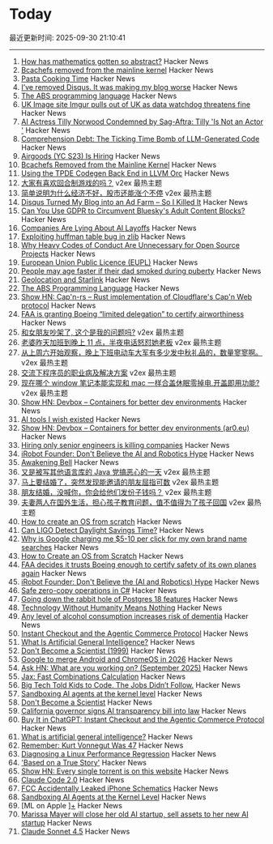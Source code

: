 # Today

最近更新时间: 2025-09-30 21:10:41

--- 
1. [How has mathematics gotten so abstract?](https://lcamtuf.substack.com/p/how-has-mathematics-gotten-so-abstract) Hacker News
2. [Bcachefs removed from the mainline kernel](https://lwn.net/Articles/1040120/) Hacker News
3. [Pasta Cooking Time](https://www.jefftk.com/p/pasta-cooking-time) Hacker News
4. [I’ve removed Disqus. It was making my blog worse](https://ryansouthgate.com/goodbye-disqus/) Hacker News
5. [The ABS programming language](https://www.abs-lang.org/) Hacker News
6. [UK Image site Imgur pulls out of UK as data watchdog threatens fine](https://www.express.co.uk/news/uk/2115228/image-site-imgur-pulls-out) Hacker News
7. [AI Actress Tilly Norwood Condemned by Sag-Aftra: Tilly 'Is Not an Actor '](https://variety.com/2025/film/news/sag-aftra-tilly-norwood-ai-actress-1236534779/) Hacker News
8. [Comprehension Debt: The Ticking Time Bomb of LLM-Generated Code](https://codemanship.wordpress.com/2025/09/30/comprehension-debt-the-ticking-time-bomb-of-llm-generated-code/) Hacker News
9. [Airgoods (YC S23) Is Hiring](https://airgoods.com/careers?utm_source=hacker_news) Hacker News
10. [Bcachefs Removed from the Mainline Kernel](https://lwn.net/Articles/1040120/) Hacker News
11. [Using the TPDE Codegen Back End in LLVM Orc](https://weliveindetail.github.io/blog/post/2025/09/30/tpde-in-llvm-orc.html) Hacker News
12. [大家有喜欢回合制游戏的吗？](https://www.v2ex.com/t/1162854) v2ex 最热主题
13. [简单说明为什么经济不好，股市还能涨个不停](https://www.v2ex.com/t/1162806) v2ex 最热主题
14. [Disqus Turned My Blog into an Ad Farm – So I Killed It](https://ryansouthgate.com/goodbye-disqus/) Hacker News
15. [Can You Use GDPR to Circumvent Bluesky's Adult Content Blocks?](https://shkspr.mobi/blog/2025/09/can-you-use-gdpr-to-circumvent-blueskys-adult-content-blocks/) Hacker News
16. [Companies Are Lying About AI Layoffs](https://huijzer.xyz/posts/111/companies-are-lying-about-ai-layoffs) Hacker News
17. [Exploiting huffman table bug in zlib](https://velog.io/@0range1337/CTF-Google-CTF-2025-webz-Exploiting-zlibs-Huffman-Code-Table-English) Hacker News
18. [Why Heavy Codes of Conduct Are Unnecessary for Open Source Projects](https://shujisado.org/2025/09/30/why-heavy-codes-of-conduct-are-unnecessary-for-most-open-source-projects/) Hacker News
19. [European Union Public Licence (EUPL)](https://eupl.eu/) Hacker News
20. [People may age faster if their dad smoked during puberty](https://www.ersnet.org/news-and-features/news/people-may-age-faster-if-their-dad-smoked-during-puberty/) Hacker News
21. [Geolocation and Starlink](https://www.potaroo.net/ispcol/2025-09/starlinkgeo.html) Hacker News
22. [The ABS Programming Language](https://www.abs-lang.org/) Hacker News
23. [Show HN: Cap'n-rs – Rust implementation of Cloudflare's Cap'n Web protocol](https://github.com/currentspace/capn-rs) Hacker News
24. [FAA is granting Boeing “limited delegation” to certify airworthiness](https://www.theregister.com/2025/09/29/faa_decides_it_trusts_boeing/) Hacker News
25. [和女朋友吵架了, 这个是我的问题吗?](https://www.v2ex.com/t/1162864) v2ex 最热主题
26. [老婆昨天加班到晚上 11 点，半夜电话怒怼她老板](https://www.v2ex.com/t/1162811) v2ex 最热主题
27. [从上周六开始观察，晚上下班电动车大军有多少发中秋礼品的，数量寥寥啊。](https://www.v2ex.com/t/1162776) v2ex 最热主题
28. [交流下程序员的职业病及解决方案](https://www.v2ex.com/t/1162773) v2ex 最热主题
29. [现在哪个 window 笔记本能实现和 mac 一样合盖休眠零掉电,开盖即用功能?](https://www.v2ex.com/t/1162761) v2ex 最热主题
30. [Show HN: Devbox – Containers for better dev environments](https://devbox.ar0.eu/) Hacker News
31. [AI tools I wish existed](https://sharif.io/28-ideas-2025) Hacker News
32. [Show HN: Devbox – Containers for better dev environments (ar0.eu)](https://devbox.ar0.eu/) Hacker News
33. [Hiring only senior engineers is killing companies](https://workweave.dev/blog/hiring-only-senior-engineers-is-killing-companies) Hacker News
34. [iRobot Founder: Don't Believe the AI and Robotics Hype](https://crazystupidtech.com/2025/09/29/irobot-founder-dont-believe-the-ai-robotics-hype/) Hacker News
35. [Awakening Bell](https://awakeningbell.org/) Hacker News
36. [又是被写其他语言库的 Java 党搞恶心的一天](https://www.v2ex.com/t/1162789) v2ex 最热主题
37. [马上要结婚了，突然发现能邀请的朋友屈指可数](https://www.v2ex.com/t/1162785) v2ex 最热主题
38. [朋友结婚，没喊你，你会给他们发份子钱吗？](https://www.v2ex.com/t/1162778) v2ex 最热主题
39. [夫妻两人在国外生活，担心孩子教育问题，值不值得为了孩子回国](https://www.v2ex.com/t/1162760) v2ex 最热主题
40. [How to create an OS from scratch](https://github.com/cfenollosa/os-tutorial) Hacker News
41. [Can LIGO Detect Daylight Savings Time?](https://arxiv.org/abs/2509.11849) Hacker News
42. [Why is Google charging me $5-10 per click for my own brand name searches](https://news.ycombinator.com/item?id=45420751) Hacker News
43. [How to Create an OS from Scratch](https://github.com/cfenollosa/os-tutorial) Hacker News
44. [FAA decides it trusts Boeing enough to certify safety of its own planes again](https://www.theregister.com/2025/09/29/faa_decides_it_trusts_boeing/) Hacker News
45. [iRobot Founder: Don't Believe the (AI and Robotics) Hype](https://crazystupidtech.com/2025/09/29/irobot-founder-dont-believe-the-ai-robotics-hype/) Hacker News
46. [Safe zero-copy operations in C#](https://ssg.dev/safe-zero-copy-operations-in-c/) Hacker News
47. [Going down the rabbit hole of Postgres 18 features](https://xata.io/blog/going-down-the-rabbit-hole-of-postgres-18-features) Hacker News
48. [Technology Without Humanity Means Nothing](https://moneo.com.tr/blog/technology-without-humanity-means-nothing) Hacker News
49. [Any level of alcohol consumption increases risk of dementia](https://www.ox.ac.uk/news/2025-09-24-any-level-alcohol-consumption-increases-risk-dementia) Hacker News
50. [Instant Checkout and the Agentic Commerce Protocol](https://openai.com/index/buy-it-in-chatgpt/) Hacker News
51. [What Is Artificial General Intelligence?](https://arxiv.org/abs/2503.23923) Hacker News
52. [Don't Become a Scientist (1999)](https://yangxiao.cs.ua.edu/Don%27t%20Become%20a%20Scientist!.htm) Hacker News
53. [Google to merge Android and ChromeOS in 2026](https://www.theregister.com/2025/09/25/google_android_chromeos/) Hacker News
54. [Ask HN: What are you working on? (September 2025)](https://news.ycombinator.com/item?id=45418675) Hacker News
55. [Jax: Fast Combinations Calculation](https://github.com/phoenicyan/combinadics) Hacker News
56. [Big Tech Told Kids to Code. The Jobs Didn’t Follow.](https://www.nytimes.com/2025/09/29/podcasts/the-daily/big-tech-told-kids-to-code-the-jobs-didnt-follow.html) Hacker News
57. [Sandboxing AI agents at the kernel level](https://www.greptile.com/blog/sandboxing-agents-at-the-kernel-level) Hacker News
58. [Don't Become a Scientist](https://yangxiao.cs.ua.edu/Don%27t%20Become%20a%20Scientist!.htm) Hacker News
59. [California governor signs AI transparency bill into law](https://www.gov.ca.gov/2025/09/29/governor-newsom-signs-sb-53-advancing-californias-world-leading-artificial-intelligence-industry/) Hacker News
60. [Buy It in ChatGPT: Instant Checkout and the Agentic Commerce Protocol](https://openai.com/index/buy-it-in-chatgpt/) Hacker News
61. [What is artificial general intelligence?](https://arxiv.org/abs/2503.23923) Hacker News
62. [Remember: Kurt Vonnegut Was 47](https://www.joanwestenberg.com/p/remember-kurt-vonnegut-was-47) Hacker News
63. [Diagnosing a Linux Performance Regression](https://automattic.com/2024/03/14/systems-report-linux-performance-regression/) Hacker News
64. ['Based on a True Story'](https://informationisbeautiful.net/visualizations/based-on-a-true-true-story/) Hacker News
65. [Show HN: Every single torrent is on this website](https://infohash.lol/) Hacker News
66. [Claude Code 2.0](https://www.npmjs.com/package/@anthropic-ai/claude-code) Hacker News
67. [FCC Accidentally Leaked iPhone Schematics](https://www.engadget.com/big-tech/fcc-accidentally-leaked-iphone-schematics-potentially-giving-rivals-a-peek-at-company-secrets-154551807.html) Hacker News
68. [Sandboxing AI Agents at the Kernel Level](https://www.greptile.com/blog/sandboxing-agents-at-the-kernel-level) Hacker News
69. [ML on Apple ][+](https://mdcramer.github.io/apple-2-blog/k-means/) Hacker News
70. [Marissa Mayer will close her old AI startup, sell assets to her new AI startup](https://techcrunch.com/2025/09/29/marissa-mayer-will-close-her-old-startup-sell-assets-to-her-new-startup/) Hacker News
71. [Claude Sonnet 4.5](https://www.anthropic.com/news/claude-sonnet-4-5) Hacker News
